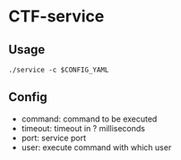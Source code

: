 CTF-service
===

## Usage
```
./service -c $CONFIG_YAML
```

## Config
- command: command to be executed
- timeout: timeout in ? milliseconds
- port: service port
- user: execute command with which user
